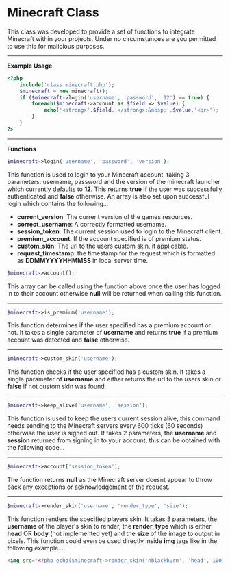 # Minecraft Class

This class was developed to provide a set of functions to integrate Minecraft within your projects. Under no circumstances
are you permitted to use this for malicious purposes.

---

**Example Usage**

```php
<?php
    include('class.minecraft.php');
    $minecraft = new minecraft();
    if ($minecraft->login('username', 'password', '12') == true) {
        foreach($minecraft->account as $field => $value) {
            echo('<strong>'.$field.'</strong>:&nbsp;'.$value.'<br>');
        }
    }
?>
```

---

**Functions**

```php
$minecraft->login('username', 'password', 'version');
```

This function is used to login to your Minecraft account, taking 3 parameters: username, password and the version of the minecraft
launcher which currently defaults to **12**. This returns **true** if the user was successfully authenticated and **false**
otherwise. An array is also set upon successful login which contains the following...

* **current_version**: The current version of the games resources.
* **correct_username**: A correctly formatted username.
* **session_token**: The current session used to login to the Minecraft client.
* **premium_account**: If the account specified is of premium status.
* **custom_skin**: The url to the users custom skin, if applicable.
* **request_timestamp**: the timestamp for the request which is formatted as **DDMMYYYYHHMMSS** in local server time.

```php
$minecraft->account();
```

This array can be called using the function above once the user has logged in to their account otherwise **null** will be returned
when calling this function.

---

```php
$minecraft->is_premium('username');
```

This function determines if the user specified has a premium account or not. It takes a single parameter of **username** and
returns **true** if a premium account was detected and **false** otherwise.

---

```php
$minecraft->custom_skin('username');
```

This function checks if the user specified has a custom skin. It takes a single parameter of **username** and either returns
the url to the users skin or **false** if not custom skin was found.

---

```php
$minecraft->keep_alive('username', 'session');
```

This function is used to keep the users current session alive, this command needs sending to the Minecraft servers every 600
ticks (60 seconds) otherwise the user is signed out. It takes 2 parameters, the **username** and **session** returned from signing
in to your account, this can be obtained with the following code...

---

```php
$minecraft->account['session_token'];
```

The function returns **null** as the Minecraft server doesnt appear to throw back any exceptions or acknowledgement of the request.

---

```php
$minecraft->render_skin('username', 'render_type', 'size');
```

This function renders the specified players skin. It takes 3 parameters, the **username** of the player's skin to render, the **render_type** which
is either **head** OR **body** (not implemented yet) and the **size** of the image to output in pixels. This function could even be used directly inside
**img** tags like in the following example...

```html
<img src="<?php echo($minecraft->render_skin('nblackburn', 'head', 100));?>" width="100" height="100">
```